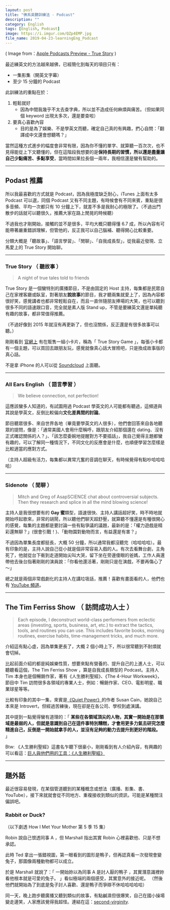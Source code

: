```yaml
---
layout: post
title: "佛系英聽訓練法 - Podcast"
description: ""
category: English
tags: [English, Podcast]
image: https://i.imgur.com/QZp4EMP.jpg
file_name: 2019-04-23-learningEng_Podcast
---
```


( Image from：[Apple Podcasts Preview - True Story](https://podcasts.apple.com/us/podcast/true-story/id499398411) )

最近練英文的方法越來越佛，已經簡化到每天的項目只有：

- 一集影集（開英文字幕）
- 至少 15 分鐘的 Podcast

此訓練法的重點在於：
1. 輕鬆就好
    - 因為中間我幾乎不太去查字典，所以並不造成任何麻煩與痛苦。（但如果同個 keyword 出現太多次，還是要查啦）
2. 要真心喜歡內容
    - 目的是為了娛樂、不是學英文而聽，確定自己真的有興趣，捫心自問：「翻譯成中文還會想聽嗎？」

當然這種方式進步的幅度會非常有限，因為你不懂的單字、就算聽一百次次，也不見得能從上下文聽懂的，但在這階段我想要的是**保持長期的習慣，所以還是盡量讓自己少點痛苦、多點享受**，當時間如果拉長個一兩年，我相信還是蠻有幫助的。

---

## Podast 推薦

所以我最喜歡的方式就是 Podcast，因為我極度缺乏耐心，iTunes 上面有太多 Podcast 可以選，同個 Podcast 又有不同主題，有時候會有不同來賓，重點是很多音頻、平均一次都只有 10 分鐘上下，就差不多是我耐心的極限了。（不過出門散步的話就可以聽很久，推薦大家在路上閒晃的時候聽）

不過我也才剛開始，接觸的並不是很多，平均大概只聽得懂 6.7 成，所以內容有可能帶著嚴重錯誤理解，但管他的，反正我可以自己腦補、聽得開心比較重要。

分類大概是「聽故事」、「語言學習」、「閒聊」、「自我成長型」，從我最近發現、立馬愛上的 True Story 開始聊。

---

### True Story （ 聽故事 ）

> A night of true tales told to friends

True Story 是一個蠻特別的廣播節目，不是由固定的 Host 主持，每集都是民眾自己在家裡客廳或臥室，對著朋友**說故事**的節目，我才聽兩集就愛上了，因為內容都很好笑，感覺講者也都非常輕鬆自在，而且一直伴隨朋友捧場的大笑，也可以聽到很多不同的語速跟口音，完全就是素人版 Stand up，不管是要練英文還是單純聽有趣的故事，都非常值得推薦。

（不過好像到 2015 年就沒有再更新了，但也沒關係，反正還是有很多故事可以聽。）

剛剛看到 [官網上](https://truestorytime.org/game/) 有在販售一組小卡片，稱為「 True Story Game 」，每張小卡都有一個主題，可以買回去跟朋友玩，感覺就像真心話大冒險吧，只是換成故事版的真心話。

不是拿 iPhone 的人可以從 [Soundcloud](https://soundcloud.com/truestorytime) 上面聽。

---

### All Ears English （ 語言學習 ）

> We believe connection, not perfection!

這應該蠻多人知道的，有試圖用過 Podcast 學英文的人可能都有聽過，這頻道與其說是學英文，反倒比較偏向**文化差異間的討論**。

節目聽眾很多、來自世界各地（畢竟要學英文的人很多），他們會回答來自各地聽眾的提問，像是：「通常美國人會用什麼稱呼，跟朋友介紹那個還在 dating、沒有正式確認關係的人？」、「該怎麼委婉地提醒對方不要插話」，我自己覺得主題都蠻有趣的，可以了解同一種情況下，不同文化的反應會是什麼，也順便學習怎麼樣是比較適當的應對方式。

（主持人超級有活力，每集都以異常亢奮的音調在聊天，有時候覺得有點吵哈哈哈哈）

---

### Sidenote （ 閒聊 ）

> Mitch and Greg of AsapSCIENCE chat about controversial subjects. Then they research and splice in all the mind blowing science!

主持人是我很想要有的 **Gay 蜜**類型，語速很快、主持人講話超好笑，時不時地就開始哼起歌來，非常的胡鬧，所以聽他們聊天超舒壓，就算聽不懂還是有種很開心的感覺，每集的主題都是要討論一些有點爭議的議題，最新的是：「權力遊戲是精彩還無聊？」(很會引戰！)、「動物園對動物而言，有益還是有害？」

不過因為單集長度都挺長，大概 50 分鐘，所以通常我都沒聽完（哈哈哈哈）。最有印象的是，主持人說自己從小就是個非常容易入戲的人。有次去看舞台劇，主角死了，他就從台下衝到走道開始尖叫大哭，留下坐在旁邊傻眼的爸媽，工作人員還帶他去後台指著剛剛的演員說：「你看他還活著，剛剛只是在演戲，不要再傷心了～」

總之就是兩個非常戲劇化的主持人在講垃圾話，推薦！喜歡有畫面看的人，他們也有 [YouTube 頻道](https://www.youtube.com/channel/UCBOUrcXLnI271yax25aRZCw)。

---

## The Tim Ferriss Show （ 訪問成功人士 ）

> Each episode, I deconstruct world-class performers from eclectic areas (investing, sports, business, art, etc.) to extract the tactics, tools, and routines you can use.  This includes favorite books, morning routines, exercise habits, time-management tricks, and much more.

介紹這有點心虛，因為單集更長了，大概 2 個小時上下，所以很常聽到不耐煩就會切掉。

比起前面介紹的都是純娛樂性質，想要來點有營養的、提升自己的上進人士，可以聽聽看這個，The Tim Ferriss Show ，算是自我成長類型的 Podcast。主持人 Tim 本身也是個暢銷作家，著有《人生勝利聖經》、《The 4-Hour Workweek》，節目中 Tim 訪問很多各領域的專業人士，例如：暢銷作家、CEO、電影明星、職業球星等等。

比較有印象的其中一集，來賓是[《Quiet Power》](https://www.amazon.com/Quiet-Power-Secret-Strengths-Introverted/dp/0147509920)的作者 Susan Cain，她說自己本來是 Introvert，但經過苦練後，現在卻是在各公司、學校到處演講。

其中提到一點覺得蠻有道理的：「 **某些在各領域頂尖的人物，其實一開始是在那領域是最弱的人，但就是意識到自己在這件事特別糟糕，才會用更多力氣去研究怎麼精進自己，反倒是一開始就拿手的人，並沒有足夠的動力去提升到更好的階段。** 」

Btw: 《人生勝利聖經》這書名乍聽下很豪小，剛剛看到有人介紹內容，有興趣的可以看這：[巨人與他們用的工具：《人生勝利聖經》](https://medium.com/starrocket/the-tim-ferriss-show-and-tools-of-titans-e8ff8a84f9b9)

---

## 題外話

最近很容易發現，在某個管道聽到的某種概念或想法（廣播、影集、書、YouTube），接下來就就會從不同地方、重複接收到類似的資訊，可能是某種關注偏誤吧。

### Rabbit or Duck?

（以下劇透 How I Met Your Mother 第 5 季 15 集）

Robin 說自己恨透同事 A ，但 Marshall 指出其實 Robin 心裡喜歡他、只是不想承認。

此時 Ted 拿出一張錯視圖，第一眼看到的圖形是鴨子，但再認真看一次發現會變兔子，那圖像兩種動物都可以成立。

於是 Marshall 就說了：「 一開始妳以為同事 A 是討人厭的鴨子 ，其實潛意識裡妳看他根本就是可愛的兔子。 」看似極端的兩個感受，其實意外的接近呢。
（然後他們就開始為了到底是兔子討人喜歡、還是鴨子而爭辯不休哈哈哈哈哈）

同一天，晚上跑步聽廣播又聽到類似的故事，有點鹹濕但很爆笑，自己在國小操場變走邊笑，人家應該覺得我超怪。連結在這：[second-virginity](https://truestorytime.org/second-virginity/). 